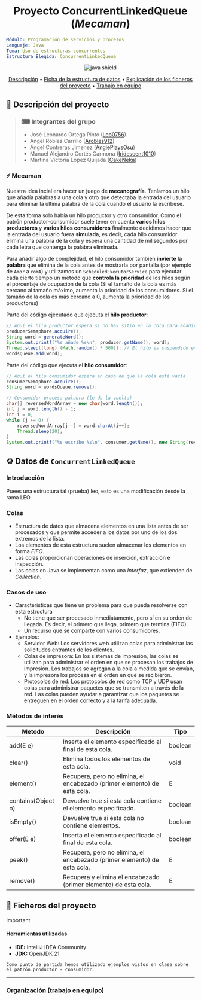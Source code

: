 <h1 align="center"> Proyecto ConcurrentLinkedQueue (<i>Mecaman</i>)</h1>

```yaml
Módulo: Programación de servicios y procesos
Lenguaje: Java
Tema: Uso de estructuras concurrentes
Estructura Elegida: ConcurrentLinkedQueue
```


<div align="center">
  <img alt="java shield" src="https://img.shields.io/badge/java-%23ED8B00.svg?style=for-the-badge&logo=openjdk&logoColor=white">
</div>

<p align="center">
  <a href="#-descripción-del-proyecto">Descripción</a> •
  <a href="#-datos-de-concurrentlinkedqueue">Ficha de la estructura de datos</a> •
  <a href="#-ficheros-del-proyecto">Explicación de los ficheros del proyecto</a> •
  <a href="./collaboration.md">Trabajo en equipo</a>
</p>

## 📜 Descripción del proyecto

> ### ⌨ Integrantes del grupo
>
> - José Leonardo Ortega Pinto ([Leo0756](https://github.com/leo0756))
> - Ángel Robles Carrillo ([Arobles912](https://github.com/Arobles912))
> - Ángel Contreras Jimenez ([AngiePlaysOsu](https://github.com/AngiePlaysOsu))
> - Manuel Alejandro Cortés Carmona ([Iridescent1010](https://github.com/Iridescent100))
> - Martina Victoria López Quijada ([CakeNeka](https://github.com/cakeneka))

 ### ⚡ Mecaman
 
 Nuestra idea incial era hacer un juego de **mecanografía**. Teníamos un hilo
 que añadía palabras a una cola y otro que detectaba la entrada del usuario para
 eliminar la última palabra de la cola cuando el usuario la escribese.

 De esta forma solo había un hilo productor y otro consumidor. Como el patrón
 productor-consumidor suele tener en cuenta **varios hilos productores** y **varios
 hilos consumidores** finalmente decidimos hacer que la entrada del usuario fuera
 **simulada**, es decir, cada hilo consumidor elimina una palabra de la cola y espera
 una cantidad de milisegundos por cada letra que contenga la palabra eliminada.
 
 Para añadir algo de complejidad, el hilo consumidor también **invierte la palabra**
 que elimina de la cola antes de mostrarla por pantalla (por ejemplo de `Amor` a `romA`)
 y utilizamos un `ScheduledExecutorService` para ejecutar cada cierto tiempo un
 método que **controla la prioridad** de los hilos según el porcentaje de ocupación de la cola
 (Si el tamaño de la cola es más cercano al tamaño máximo, aumenta la prioridad de los consumidores.
 Si el tamaño de la cola es más cercano a 0, aumenta la prioridad de los productores)

 Parte del código ejecutado que ejecuta el **hilo productor**:
 
```java
// Aquí el hilo productor espera si no hay sitio en la cola para añadir más palabras
producerSemaphore.acquire();
String word = generateWord();
System.out.printf("%s añade %s\n", producer.getName(), word);
Thread.sleep((long) (Math.random() * 500)); // El hilo es suspendido entre 0 y 0.5 segundos
wordsQueue.add(word);
```

 Parte del código que ejecuta el **hilo consumidor**:

```java
// Aquí el hilo consumidor espera en caso de que la cola esté vacía
consumerSemaphore.acquire();
String word = wordsQueue.remove();

// Consumidor procesa palabra (le da la vuelta)
char[] reversedWordArray = new char[word.length()];
int j = word.length() - 1;
int i = 0;
while (j >= 0) {
    reversedWordArray[j--] = word.charAt(i++);
    Thread.sleep(20);
}
System.out.printf("%s escribe %s\n", consumer.getName(), new String(reversedWordArray));
```


## ⚙ Datos de `ConcurrentLinkedQueue`

### Introducción

Puees una estructura tal (prueba) leo, esto es una modificación desde la rama LEO

### Colas
 - Estructura de datos que almacena elementos en una lista antes de ser procesados y que permite acceder a los datos por uno de los dos extremos de la lista.
 - Los elementos de esta estructura suelen almacenar los elementos en forma *FIFO*.
 - Las colas proporcionan operaciones de inserción, extracción e inspección.
 - Las colas en Java se implementan como una *Interfaz*, que extienden de *Collection*.

### Casos de uso
  - Características que tiene un problema para que pueda resolverse con esta estructura
    - No tiene que ser procesado inmediatamente, pero sí en su orden de llegada. Es decir, el primero que llega, primero que termina (FIFO).
    - Un recurso que se comparte con varios consumidores.
  - Ejemplos:
    - Servidor Web: Los servidores web utilizan colas para administrar las solicitudes entrantes de los clientes.
    - Colas de impresora: En los sistemas de impresión, las colas se utilizan para administrar el orden en que se
      procesan los trabajos de impresión. Los trabajos se agregan a la cola a medida que se envían, y la impresora
      los procesa en el orden en que se recibieron.
    - Protocolos de red: Los protocolos de red como TCP y UDP usan colas para administrar paquetes que se transmiten
      a través de la red. Las colas pueden ayudar a garantizar que los paquetes se entreguen en el orden correcto y a la tarifa adecuada.

### Métodos de interés
| Metodo | Descripción | Tipo |
| --- | --- | --- |
| add(E e) | Inserta el elemento especificado al final de esta cola. | boolean | 
| clear() | Elimina todos los elementos de esta cola. | void | 
| element() | Recupera, pero no elimina, el encabezado (primer elemento) de esta cola. | E | 
| contains(Object o) | Devuelve true si esta cola contiene el elemento especificado. | boolean | 
| isEmpty() | Devuelve true si esta cola no contiene elementos. | boolean | 
| offer(E e) | Inserta el elemento especificado al final de esta cola. | boolean | 
| peek() | Recupera, pero no elimina, el encabezado (primer elemento) de esta cola. | E | 
| remove() | Recupera y elimina el encabezado (primer elemento) de esta cola. | E | 


## 📁 Ficheros del proyecto

> [!IMPORTANT]
> 
> #### Herramientas utilizadas
> 
> - **IDE:** IntelliJ IDEA Community
> - **JDK:** OpenJDK 21
> 
> ```
> Como punto de partida hemos utilizado ejemplos vistos en clase sobre el patrón productor - consumidor.
> ```

---

### [Organización (trabajo en equipo)](collaboration.md)
